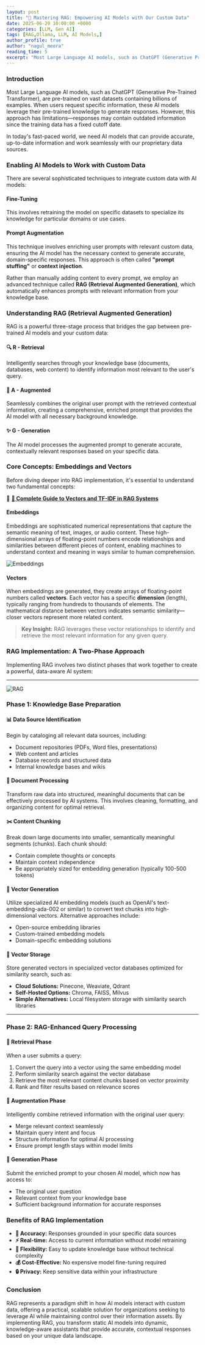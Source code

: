 ```yaml
---
layout: post
title: "🧠 Mastering RAG: Empowering AI Models with Our Custom Data"
date: 2025-06-29 10:00:00 +0000
categories: [LLM, Gen AI]
tags: [RAG,Ollama, LLM, AI Models,]
author_profile: true
author: "nagul_meera"
reading_time: 5
excerpt: "Most Large Language AI models, such as ChatGPT (Generative Pre-Trained Transformer), are pre-trained on vast datasets containing billions of examples. When users request specific information, these AI models leverage their pre-trained knowledge to generate responses. However, this approach has limitations—responses may contain outdated information since the training data has a fixed cutoff date."
---
```

### Introduction

Most Large Language AI models, such as ChatGPT (Generative Pre-Trained Transformer), are pre-trained on vast datasets containing billions of examples. When users request specific information, these AI models leverage their pre-trained knowledge to generate responses. However, this approach has limitations—responses may contain outdated information since the training data has a fixed cutoff date.

In today's fast-paced world, we need AI models that can provide accurate, up-to-date information and work seamlessly with our proprietary data sources.

### Enabling AI Models to Work with Custom Data

There are several sophisticated techniques to integrate custom data with AI models:

#### Fine-Tuning
This involves retraining the model on specific datasets to specialize its knowledge for particular domains or use cases.

#### Prompt Augmentation
This technique involves enriching user prompts with relevant custom data, ensuring the AI model has the necessary context to generate accurate, domain-specific responses. This approach is often called **"prompt stuffing"** or **context injection**.

Rather than manually adding content to every prompt, we employ an advanced technique called **RAG (Retrieval Augmented Generation)**, which automatically enhances prompts with relevant information from your knowledge base.

### Understanding RAG (Retrieval Augmented Generation)

RAG is a powerful three-stage process that bridges the gap between pre-trained AI models and your custom data:

#### 🔍 **R - Retrieval**
Intelligently searches through your knowledge base (documents, databases, web content) to identify information most relevant to the user's query.

#### 🔗 **A - Augmented** 
Seamlessly combines the original user prompt with the retrieved contextual information, creating a comprehensive, enriched prompt that provides the AI model with all necessary background knowledge.

#### ✨ **G - Generation**
The AI model processes the augmented prompt to generate accurate, contextually relevant responses based on your specific data.

### Core Concepts: Embeddings and Vectors

Before diving deeper into RAG implementation, it's essential to understand two fundamental concepts:

🔗 **[🚀 Complete Guide to Vectors and TF-IDF in RAG Systems](https://aicodegeek.com/2025/06/29/Complete-Guide-tt-Vectors-and-TF-IDF-in-RAG-Systems)**

#### Embeddings
Embeddings are sophisticated numerical representations that capture the semantic meaning of text, images, or audio content. These high-dimensional arrays of floating-point numbers encode relationships and similarities between different pieces of content, enabling machines to understand context and meaning in ways similar to human comprehension.

![Embeddings](/docs/assets/images/2025/june/rag/1.png)

#### Vectors
When embeddings are generated, they create arrays of floating-point numbers called **vectors**. Each vector has a specific **dimension** (length), typically ranging from hundreds to thousands of elements. The mathematical distance between vectors indicates semantic similarity—closer vectors represent more related content.

> **Key Insight:** RAG leverages these vector relationships to identify and retrieve the most relevant information for any given query.

### RAG Implementation: A Two-Phase Approach

Implementing RAG involves two distinct phases that work together to create a powerful, data-aware AI system:

---
![RAG](/docs/assets/images/2025/june/rag/2.png)

### Phase 1: Knowledge Base Preparation

#### 📊 **Data Source Identification**
Begin by cataloging all relevant data sources, including:
- Document repositories (PDFs, Word files, presentations)
- Web content and articles
- Database records and structured data
- Internal knowledge bases and wikis

#### 📝 **Document Processing**
Transform raw data into structured, meaningful documents that can be effectively processed by AI systems. This involves cleaning, formatting, and organizing content for optimal retrieval.

#### ✂️ **Content Chunking**
Break down large documents into smaller, semantically meaningful segments (chunks). Each chunk should:
- Contain complete thoughts or concepts
- Maintain context independence
- Be appropriately sized for embedding generation (typically 100-500 tokens)

#### 🧠 **Vector Generation**
Utilize specialized AI embedding models (such as OpenAI's text-embedding-ada-002 or similar) to convert text chunks into high-dimensional vectors. Alternative approaches include:
- Open-source embedding libraries
- Custom-trained embedding models
- Domain-specific embedding solutions

#### 💾 **Vector Storage**
Store generated vectors in specialized vector databases optimized for similarity search, such as:
- **Cloud Solutions:** Pinecone, Weaviate, Qdrant
- **Self-Hosted Options:** Chroma, FAISS, Milvus
- **Simple Alternatives:** Local filesystem storage with similarity search libraries

---

### Phase 2: RAG-Enhanced Query Processing

#### 🎯 **Retrieval Phase**
When a user submits a query:
1. Convert the query into a vector using the same embedding model
2. Perform similarity search against the vector database
3. Retrieve the most relevant content chunks based on vector proximity
4. Rank and filter results based on relevance scores

#### 🔄 **Augmentation Phase**
Intelligently combine retrieved information with the original user query:
- Merge relevant context seamlessly
- Maintain query intent and focus
- Structure information for optimal AI processing
- Ensure prompt length stays within model limits

#### 🚀 **Generation Phase**
Submit the enriched prompt to your chosen AI model, which now has access to:
- The original user question
- Relevant context from your knowledge base
- Sufficient background information for accurate responses

### Benefits of RAG Implementation

- **🎯 Accuracy:** Responses grounded in your specific data sources
- **⚡ Real-time:** Access to current information without model retraining
- **🔧 Flexibility:** Easy to update knowledge base without technical complexity
- **💰 Cost-Effective:** No expensive model fine-tuning required
- **🔒 Privacy:** Keep sensitive data within your infrastructure

### Conclusion

RAG represents a paradigm shift in how AI models interact with custom data, offering a practical, scalable solution for organizations seeking to leverage AI while maintaining control over their information assets. By implementing RAG, you transform static AI models into dynamic, knowledge-aware assistants that provide accurate, contextual responses based on your unique data landscape.
